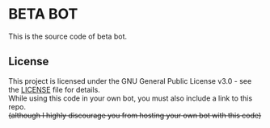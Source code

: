 # BETA BOT

This is the source code of beta bot.

## License

This project is licensed under the GNU General Public License v3.0 - see the [LICENSE](LICENSE) file for details.  
While using this code in your own bot, you must also include a link to this repo.  
~~(although I highly discourage you from hosting your own bot with this code)~~
